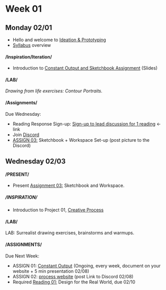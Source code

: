 # Week 01
## Monday 02/01

* Hello and welcome to [Ideation & Prototyping](https://docs.google.com/presentation/d/1xnn1HyF2itAXpZmDMafjtq32GuBJ7HIbYbOwk9zcxDU/edit?usp=sharing)
* [Syllabus](Important_Links.md) overview

#### /Inspiration/Iteration/

* Introduction to [Constant Output and Sketchbook Assignment](https://docs.google.com/presentation/d/18Vk7SYn7Nu-OIRZikSdY49G4PF63goR1PVQWlDCK0SY/edit?usp=sharing) (Slides) 

#### /LAB/ 

*Drawing from life exercises: Contour Portraits.* 

#### /Assignments/ 

Due Wednesday: 
* Reading Response Sign-up: [Sign-up to lead discussion for 1 reading](https://docs.google.com/document/d/1fAg28gF4t-Y-D6fQUzeWo-ufKeVOrPIixJw9jL-jSA8/edit?usp=sharing) ← link
* Join [Discord](https://discord.gg/vjU8nXPVZK)
* [ASSIGN 03:](3_sketchbook_workspace.md) Sketchbook + Workspace Set-up (post picture to the Discord)


## Wednesday 02/03

#### /PRESENT/ 
* Present [Assignment 03:](3_sketchbook_workspace.md) Sketchbook and Workspace. 

##### /INSPIRATION/ 
* Introduction to Project 01, [Creative Process](project1_creative_process.md)

#### /LAB/  
LAB: Surrealist drawing exercises, brainstorms and warmups. 

#### /ASSIGNMENTS/

Due Next Week:

* ASSIGN 01: [Constant Output](1_constant_output.md) (Ongoing, every week, document on your website + 5 min presentation 02/08)
* ASSIGN 02: [process website](2_process_website.md) (post Link to Discord 02/08) 
* Required [Reading 01:](readings.md) Design for the Real World, due 02/10 



